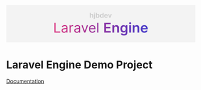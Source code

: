 ![Laravel Engine Banner](https://raw.githubusercontent.com/hjbdev/laravel-engine/main/.art/laravel-engine.png)

# Laravel Engine Demo Project

[Documentation](https://engine.hjb.dev)
